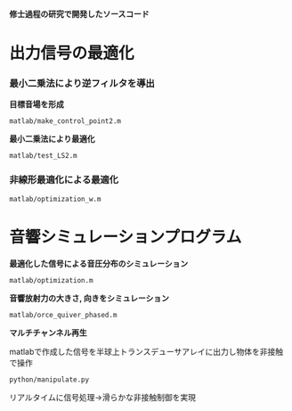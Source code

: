 **修士過程の研究で開発したソースコード**

# 出力信号の最適化

### 最小二乗法により逆フィルタを導出

**目標音場を形成**
```
matlab/make_control_point2.m
```

**最小二乗法により最適化**

```
matlab/test_LS2.m
```
### 非線形最適化による最適化
```
matlab/optimization_w.m
```

# 音響シミュレーションプログラム

**最適化した信号による音圧分布のシミュレーション**
```
matlab/optimization.m
```

**音響放射力の大きさ, 向きをシミュレーション**
```
matlab/orce_quiver_phased.m
```

**マルチチャンネル再生**

matlabで作成した信号を半球上トランスデューサアレイに出力し物体を非接触で操作
```
python/manipulate.py
```


リアルタイムに信号処理→滑らかな非接触制御を実現
